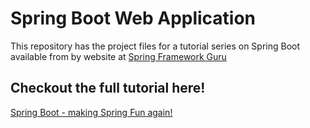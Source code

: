 # Spring Boot Web Application
This repository has the project files for a tutorial series on Spring Boot available from by website at [Spring Framework Guru](https://springframework.guru)
###

## Checkout the full tutorial here!
[Spring Boot - making Spring Fun again!](https://springframework.guru/spring-boot-web-application-part-1-spring-initializr/)
